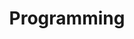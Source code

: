 ---
title: Programming 
summary: Victory is reserved for those who are willing to pay its price.
cover:
    image:  images/series/katana.gif
hidemeta: true
---